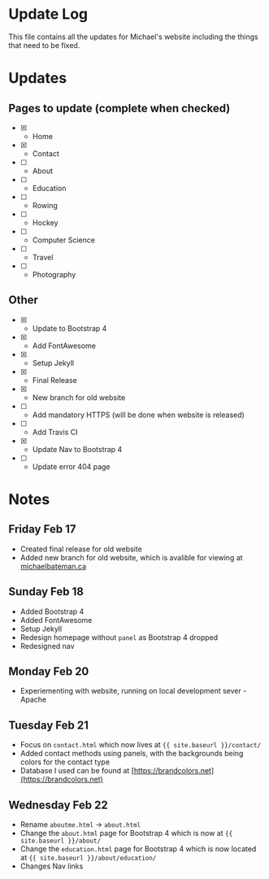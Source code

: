 # Update Log

This file contains all the updates for Michael's website including the things that need to be fixed.

# Updates
## Pages to update (complete when checked)

- [x] - Home
- [x] - Contact
- [ ] - About
- [ ] - Education
- [ ] - Rowing
- [ ] - Hockey
- [ ] - Computer Science
- [ ] - Travel
- [ ] - Photography

## Other

- [x] - Update to Bootstrap 4
- [x] - Add FontAwesome
- [x] - Setup Jekyll
- [x] - Final Release
- [x] - New branch for old website
- [ ] - Add mandatory HTTPS (will be done when website is released)
- [ ] - Add Travis CI
- [x] - Update Nav to Bootstrap 4
- [ ] - Update error 404 page

# Notes

## Friday Feb 17

* Created final release for old website
* Added new branch for old website, which is avalible for viewing at [michaelbateman.ca](http://michaelbateman.ca)

## Sunday Feb 18

* Added Bootstrap 4
* Added FontAwesome
* Setup Jekyll
* Redesign homepage without `panel` as Bootstrap 4 dropped
* Redesigned nav

## Monday Feb 20

* Experiementing with website, running on local development sever - Apache

## Tuesday Feb 21

* Focus on `contact.html` which now lives at `{{ site.baseurl }}/contact/`
* Added contact methods using panels, with the backgrounds being colors for the contact type
* Database I used can be found at [https://brandcolors.net](https://brandcolors.net)

## Wednesday Feb 22

* Rename `aboutme.html` -> `about.html`
* Change the `about.html` page for Bootstrap 4 which is now at `{{ site.baseurl }}/about/`
* Change the `education.html` page for Bootstrap 4 which is now located at `{{ site.baseurl }}/about/education/`
* Changes Nav links


